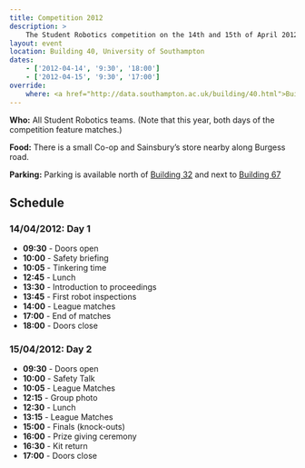 ```yaml
---
title: Competition 2012
description: >
    The Student Robotics competition on the 14th and 15th of April 2012.
layout: event
location: Building 40, University of Southampton
dates:
    - ['2012-04-14', '9:30', '18:00']
    - ['2012-04-15', '9:30', '17:00']
override:
    where: <a href="http://data.southampton.ac.uk/building/40.html">Building 40</a>, University of Southampton Highfield Campus
---
```


**Who:** All Student Robotics teams. (Note that this year, both days of the competition feature matches.)

**Food:** There is a small Co-op and Sainsbury’s store nearby along Burgess road.

**Parking:** Parking is available north of [Building 32](http://data.southampton.ac.uk/building/32.html) and next to [Building 67](http://data.southampton.ac.uk/building/67.html)

Schedule
--------

### 14/04/2012: Day 1

 * **09:30** - Doors open
 * **10:00** - Safety briefing
 * **10:05** - Tinkering time
 * **12:45** - Lunch
 * **13:30** - Introduction to proceedings
 * **13:45** - First robot inspections
 * **14:00** - League matches
 * **17:00** - End of matches
 * **18:00** - Doors close

### 15/04/2012: Day 2

 * **09:30** - Doors open
 * **10:00** - Safety Talk
 * **10:05** - League Matches
 * **12:15** - Group photo
 * **12:30** - Lunch
 * **13:15** - League Matches
 * **15:00** - Finals (knock-outs)
 * **16:00** - Prize giving ceremony
 * **16:30** - Kit return
 * **17:00** - Doors close
